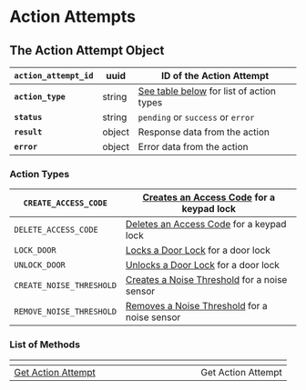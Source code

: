 # Action Attempts

## The Action Attempt Object

| **`action_attempt_id`** | uuid   | ID of the Action Attempt                                    |
| ----------------------- | ------ | ----------------------------------------------------------- |
| **`action_type`**       | string | [See table below](./#action-types) for list of action types |
| **`status`**            | string | `pending` or `success` or `error`                           |
| **`result`**            | object | Response data from the action                               |
| **`error`**             | object | Error data from the action                                  |

### Action Types

| `CREATE_ACCESS_CODE`     | [Creates an Access Code](../../api/access_codes/create.md) for a keypad lock                       |
| ------------------------ | -------------------------------------------------------------------------------------------------- |
| `DELETE_ACCESS_CODE`     | [Deletes an Access Code](../../api/access_codes/delete.md) for a keypad lock                       |
| `LOCK_DOOR`              | [Locks a Door Lock](../../api/locks/lock_door.md) for a door lock                                  |
| `UNLOCK_DOOR`            | [Unlocks a Door Lock](../../api/locks/unlock_door.md) for a door lock                              |
| `CREATE_NOISE_THRESHOLD` | [Creates a Noise Threshold](../../api/noise_sensors/noise_thresholds/create.md) for a noise sensor |
| `REMOVE_NOISE_THRESHOLD` | [Removes a Noise Threshold](../../api/noise_sensors/noise_thresholds/delete.md) for a noise sensor |

### List of Methods

<table data-header-hidden><thead><tr><th width="312"></th><th></th></tr></thead><tbody><tr><td><a href="get.md">Get Action Attempt</a></td><td>Get Action Attempt</td></tr></tbody></table>
